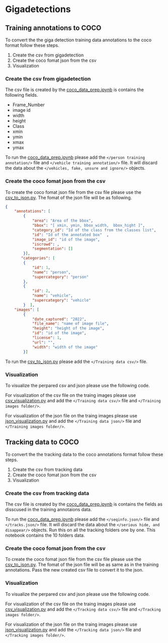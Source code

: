 # Gigadetections

## Training annotations to COCO
To convert the the giga detection training data annotations to the coco format follow these steps.
1. Create the csv from gigadetection  
2. Create the coco fomat json from the csv 
3. Visualization

### Create the csv from gigadetection 
The csv file is created by the [coco_data_prep.ipynb](./Train-annotations-to-coco/coco_data_prep.ipynb) is contains the following fields.

*   Frame_Number	
*   image id	
*   width	
*   height	
*   Class	
*   xmin
*   ymin
*   xmax
*   ymax

To run the [coco_data_prep.ipynb](./Train-annotations-to-coco/coco_data_prep.ipynb) please add the `</person training annotation/>` file and `</vehicle training annotation/>` file. It will discard the data about the `</vehicles, fake, unsure and ignore/>` objects.

### Create the coco fomat json from the csv 
To create the coco fomat json file from the csv file please use the [csv_to_json.py](./Train-annotations-to-coco/csv_to_json.py). The fomat of the json file will be as following.

```json
{
    "annotations": [
        {
            "area": "Area of the bbox",
            "bbox": "[ xmin, ymin, bbox_width,  bbox_hight ]",
            "category_id": "Id of the class from the classes list",
            "id": "Id of the annotated box"  ,
            "image_id": "id of the image",
            "iscrowd": ,
            "segmentation": []
        }],
       "categories": [
        {
            "id": 1,
            "name": "person",
            "supercategory": "person"
        },
        {
            "id": 2,
            "name": "vehicle",
            "supercategory": "vehicle"
        }  ], 
    "images": [
        {
            "date_captured": "2022",
            "file_name": "name of image file",
            "height": "height of the image",
            "id": "id of the image",
            "license": 1,
            "url": "",
            "width": "width of the image"
        }]
```

To run the [csv_to_json.py](./Train-annotations-to-coco/csv_to_json.py) please add the `</Training data csv/>` file.

### Visualization
To visualize the perpared csv and json please use the following code.

For visualization of the csv file on the traing images please use [csv_visualization.py](./Train-annotations-to-coco/csv_visualization.py) and add the `</Training data csv/>` file and `</Training images folder/>`.

For visualization of the json file on the traing images please use [json_visualization.py](./Train-annotations-to-coco/json_visualization.py) and add the `</Training data json/>` file and `</Training images folder/>`.

## Tracking data to COCO 

To convert the the tracking data to the coco annotations format follow these steps.
1. Create the csv from tracking data  
2. Create the coco fomat json from the csv 
3. Visualization

### Create the csv from tracking data 
The csv file is created by the [coco_data_prep.ipynb](./Tracker-data-to-coco/coco_data_prep.ipynb) is contains the fields as disscused in the training annotaions data.

To run the [coco_data_prep.ipynb](./Tracker-data-to-coco/coco_data_prep.ipynb) please add the `</seqinfo.json/>` file and `</tracks.json/>` file. It will discard the data about the `</serious hide, and disappear/>` objects. Run this on all the tracking folders one by one. This notebook contains the 10 folders data.

### Create the coco fomat json from the csv 
To create the coco fomat json file from the csv file please use the [csv_to_json.py](./Tracker-data-to-coco/csv_to_json.py). The fomat of the json file will be as same as in the training annotations. Pass the new created csv file to convert it to the json.

### Visualization
To visualize the perpared csv and json please use the following code.

For visualization of the csv file on the traing images please use [csv_visualization.py](./Tracker-data-to-coco/csv_visualization.py) and add the `</Tracking data csv/>` file and `</Tracking images folder/>`.

For visualization of the json file on the traing images please use [json_visualization.py](./Tracker-data-to-coco/json_visualization.py) and add the `</Tracking data json/>` file and `</Tracking images folder/>`.
